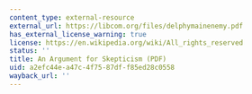 ```yaml
---
content_type: external-resource
external_url: https://libcom.org/files/delphymainenemy.pdf
has_external_license_warning: true
license: https://en.wikipedia.org/wiki/All_rights_reserved
status: ''
title: An Argument for Skepticism (PDF)
uid: a2efc44e-a47c-4f75-87df-f85ed28c0558
wayback_url: ''
---
```

